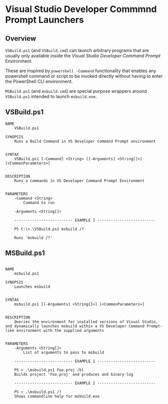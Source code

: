 # Visual Studio Developer Commmnd Prompt Launchers

## Overview

`VSBuild.ps1` (and `VSBuild.cmd`) can launch arbitrary programs that are usually only available inside the *Visual Studio Developer Command Prompt* Environment. 

These are inspired by `powershell -Command` functionality that enables any powershell command or script to be invoked directly without having to enter the PowerShell CLI environment. 

`MSBuild.ps1` (and `msbuild.cmd`) are special purpose wrappers around `VSBuild.ps1` intended to launch `msbuild.exe`. 

## VSBuild.ps1

```
NAME
    VSBuild.ps1
    
SYNOPSIS
    Runs a Build Command in VS Developer Command Prompt environment
    
    
SYNTAX
    VSBuild.ps1 [-Command] <String> [[-Arguments] <String[]>] [<CommonParameters>]
    
    
DESCRIPTION
    Runs a commands in VS Developer Command Prompt Environment
    

PARAMETERS
    -Command <String>
        Command to run

    -Arguments <String[]>

    -------------------------- EXAMPLE 1 --------------------------

    PS C:\>.\VSBuild.ps1 msbuild /?

    Runs 'msbuild /?'
```

## MSBuild.ps1

```

NAME
    msbuild.ps1
    
SYNOPSIS
    Launches msbuild
    
    
SYNTAX
    msbuild.ps1 [[-Arguments] <String[]>] [<CommonParameters>]
    
    
DESCRIPTION
    Queries the environment for installed versions of Visual Studio, and dynamically launches msbuild within a VS Developer Command Prompt-like environment with the supplied arguments


PARAMETERS
    -Arguments <String[]>
        List of arguments to pass to msbuild

    -------------------------- EXAMPLE 1 --------------------------

    PS > .\msbuild.ps1 Foo.proj /bl
    Builds project 'Foo.proj' and produces and binary-log

    -------------------------- EXAMPLE 2 --------------------------

    PS > .\msbuild.ps1 /?
    Shows commandline help for msbuild.exe
```
